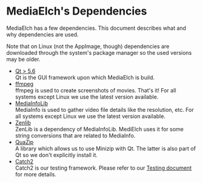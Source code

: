 # MediaElch's Dependencies

MediaElch has a few dependencies. This document describes what and why
dependencies are used.

Note that on Linux (not the AppImage, though) dependencies are downloaded
through the system's package manager so the used versions may be older.

 - [Qt > 5.6][qt]  
   Qt is the GUI framework upon which MediaElch is build.
 - [ffmpeg][ffmpeg]  
   ffmpeg is used to create screenshots of movies. That's it!
   For all systems except Linux we use the latest version available.
 - [MediaInfoLib][mediainfolib]  
   MediaInfo is used to gather video file details like the resolution, etc.
   For all systems except Linux we use the latest version available.
 - [Zenlib][zenlib]  
   ZenLib is a dependency of MediaInfoLib. MediElch uses it for some string
   conversions that are related to MediaInfo.
 - [QuaZip][quazip]  
   A library which allows us to use Minizip with Qt.
   The latter is also part of Qt so we don't explicitly install it.
 - [Catch2][catch]  
   Catch2 is our testing framework.
   Please refer to our [Testing document](./testing.md) for more details.

[qt]: https://qt.io
[catch]: https://github.com/catchorg/Catch2
[ffmpeg]: https://ffmpeg.org/
[mediainfolib]: https://github.com/MediaArea/MediaInfoLib
[zenlib]: https://github.com/MediaArea/ZenLib
[quazip]: https://github.com/stachenov/quazip
